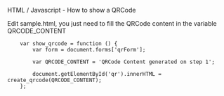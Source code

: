 HTML / Javascript - How to show a QRCode

Edit sample.html, 
you just need to fill the QRCode content in the variable QRCODE_CONTENT

        var show_qrcode = function () {
            var form = document.forms['qrForm'];

            var QRCODE_CONTENT = 'QRCode Content generated on step 1';

            document.getElementById('qr').innerHTML = create_qrcode(QRCODE_CONTENT);
        };
